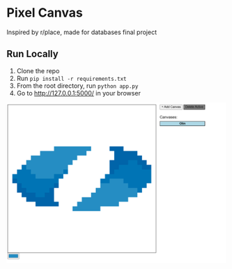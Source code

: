 # Pixel Canvas

Inspired by r/place, made for databases final project

## Run Locally

1. Clone the repo
2. Run `pip install -r requirements.txt`
3. From the root directory, run `python app.py`
4. Go to http://127.0.0.1:5000/ in your browser

![sample](img/sample.png)
